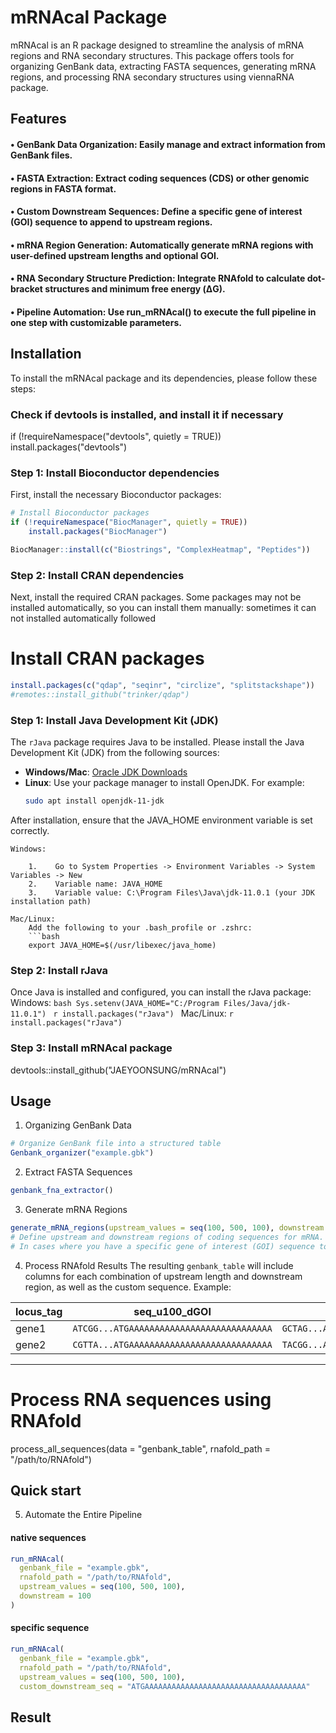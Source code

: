 # mRNAcal Package
mRNAcal is an R package designed to streamline the analysis of mRNA regions and RNA secondary structures. This package offers tools for organizing GenBank data, extracting FASTA sequences, generating mRNA regions, and processing RNA secondary structures using viennaRNA package.

## Features
#### • GenBank Data Organization: Easily manage and extract information from GenBank files.
#### • FASTA Extraction: Extract coding sequences (CDS) or other genomic regions in FASTA format.
#### • Custom Downstream Sequences: Define a specific gene of interest (GOI) sequence to append to upstream regions.
#### • mRNA Region Generation: Automatically generate mRNA regions with user-defined upstream lengths and optional GOI.
#### • RNA Secondary Structure Prediction: Integrate RNAfold to calculate dot-bracket structures and minimum free energy (ΔG).
#### • Pipeline Automation: Use run_mRNAcal() to execute the full pipeline in one step with customizable parameters.


## Installation

To install the mRNAcal package and its dependencies, please follow these steps:

### Check if devtools is installed, and install it if necessary
if (!requireNamespace("devtools", quietly = TRUE))
    install.packages("devtools")

### Step 1: Install Bioconductor dependencies

First, install the necessary Bioconductor packages:

```r
# Install Bioconductor packages
if (!requireNamespace("BiocManager", quietly = TRUE))
    install.packages("BiocManager")

BiocManager::install(c("Biostrings", "ComplexHeatmap", "Peptides"))
```

### Step 2: Install CRAN dependencies

Next, install the required CRAN packages. Some packages may not be installed automatically, so you can install them manually:
 sometimes it can not installed automatically followed

# Install CRAN packages
```r
install.packages(c("qdap", "seqinr", "circlize", "splitstackshape"))
#remotes::install_github("trinker/qdap")
```

### Step 1: Install Java Development Kit (JDK)

The `rJava` package requires Java to be installed. Please install the Java Development Kit (JDK) from the following sources:

- **Windows/Mac**: [Oracle JDK Downloads](https://www.oracle.com/java/technologies/javase-jdk11-downloads.html)
- **Linux**: Use your package manager to install OpenJDK. For example:
  ```bash 
  sudo apt install openjdk-11-jdk

After installation, ensure that the JAVA_HOME environment variable is set correctly.

    Windows:

        1.    Go to System Properties -> Environment Variables -> System Variables -> New
        2.    Variable name: JAVA_HOME
        3.    Variable value: C:\Program Files\Java\jdk-11.0.1 (your JDK installation path)

    Mac/Linux:
        Add the following to your .bash_profile or .zshrc:
        ```bash
        export JAVA_HOME=$(/usr/libexec/java_home)

### Step 2: Install rJava

Once Java is installed and configured, you can install the rJava package:
    Windows:
        ```bash
        Sys.setenv(JAVA_HOME="C:/Program Files/Java/jdk-11.0.1")
        ```
        ```r
        install.packages("rJava")
        ```
    Mac/Linux:
        ```r
        install.packages("rJava")
        ```

### Step 3: Install mRNAcal package
devtools::install_github("JAEYOONSUNG/mRNAcal")

## Usage
1. Organizing GenBank Data
```r
# Organize GenBank file into a structured table
Genbank_organizer("example.gbk")
```

2. Extract FASTA Sequences
```r
genbank_fna_extractor()
```
3. Generate mRNA Regions
```r
generate_mRNA_regions(upstream_values = seq(100, 500, 100), downstream = 100)
# Define upstream and downstream regions of coding sequences for mRNA.
# In cases where you have a specific gene of interest (GOI) sequence to append to upstream regions, you can use the custom_downstream_seq parameter.
```
4. Process RNAfold Results
The resulting `genbank_table` will include columns for each combination of upstream length and downstream region, as well as the custom sequence. Example:

| locus_tag | seq_u100_dGOI                                | seq_u200_dGOI                                | ... |
|-----------|---------------------------------------------|---------------------------------------------|-----|
| gene1     | `ATCGG...ATGAAAAAAAAAAAAAAAAAAAAAAAAAAAA`   | `GCTAG...ATGAAAAAAAAAAAAAAAAAAAAAAAAAAAA`   | ... |
| gene2     | `CGTTA...ATGAAAAAAAAAAAAAAAAAAAAAAAAAAAA`   | `TACGG...ATGAAAAAAAAAAAAAAAAAAAAAAAAAAAA`   | ... |

---

# Process RNA sequences using RNAfold
process_all_sequences(data = "genbank_table", rnafold_path = "/path/to/RNAfold")

## Quick start
5. Automate the Entire Pipeline
#### native sequences
```r
run_mRNAcal(
  genbank_file = "example.gbk",
  rnafold_path = "/path/to/RNAfold",
  upstream_values = seq(100, 500, 100),
  downstream = 100
)
```
#### specific sequence
```r
run_mRNAcal(
  genbank_file = "example.gbk",
  rnafold_path = "/path/to/RNAfold",
  upstream_values = seq(100, 500, 100),
  custom_downstream_seq = "ATGAAAAAAAAAAAAAAAAAAAAAAAAAAAAAAAAAAAA"
```

## Result
